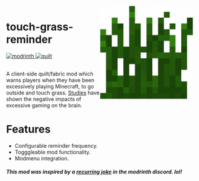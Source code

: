 <img align="right" height="250" width="250" src="src/main/resources/assets/touch_grass_reminder/icon.png" />

# touch-grass-reminder

<div>
  <a href="https://modrinth.com/mod/touch-grass-reminder">
    <img alt="modrinth" height="56" src="https://cdn.jsdelivr.net/npm/@intergrav/devins-badges@3/assets/cozy/available/modrinth_vector.svg" />
  </a>
  <a href="https://quiltmc.org">
    <img alt="quilt" height="56" src="https://cdn.jsdelivr.net/npm/@intergrav/devins-badges@3/assets/cozy/supported/quilt_vector.svg" />
  </a>
</div>

<br />

A client-side quilt/fabric mod which warns players when they have been excessively playing Minecraft, to go outside and touch grass. [Studies](https://www.health.harvard.edu/blog/the-health-effects-of-too-much-gaming-2020122221645)
have shown the negative impacts of excessive gaming on the brain.

# Features
- Configurable reminder frequency.
- Togggleable mod functionality.
- Modmenu integration.

##### This mod was inspired by a [recurring joke](https://github.com/CompeyDev/touch-grass-reminder/assets/74418041/a6bbc222-e24e-4b01-a5ae-3645e9080570) in the modrinth discord. lol!
